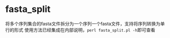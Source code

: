 # fasta_split
将多个序列集合的fasta文件拆分为一个序列一个fasta文件，支持将序列转换为单行的形式
使用方法已经集成在内部说明，`perl fasta_split.pl -h`即可查看
